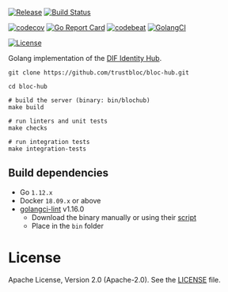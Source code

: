 [![Release](https://img.shields.io/github/release/trustbloc/bloc-hub.svg?style=flat-square)](https://github.com/trustbloc/bloc-hub/releases/latest)
[![Build Status](https://travis-ci.com/trustbloc/bloc-hub.svg?branch=master)](https://travis-ci.com/trustbloc/bloc-hub)

[![codecov](https://codecov.io/gh/trustbloc/bloc-hub/branch/master/graph/badge.svg)](https://codecov.io/gh/trustbloc/bloc-hub)
[![Go Report Card](https://goreportcard.com/badge/github.com/trustbloc/bloc-hub?style=flat-square)](https://goreportcard.com/report/github.com/trustbloc/bloc-hub)
[![codebeat](https://codebeat.co/badges/e8c4452b-af9f-4a7f-b110-87c70c0df744)](https://codebeat.co/projects/github-com-trustbloc-bloc-hub-master)
[![GolangCI](https://golangci.com/badges/github.com/trustbloc/bloc-hub.svg)](https://golangci.com/r/github.com/trustbloc/bloc-hub)

[![License](https://img.shields.io/badge/License-Apache%202.0-blue.svg)](https://raw.githubusercontent.com/trustbloc/bloc-hub/master/LICENSE)

Golang implementation of the [DIF Identity Hub](https://github.com/decentralized-identity/identity-hub/blob/master/explainer.md).

```
git clone https://github.com/trustbloc/bloc-hub.git

cd bloc-hub

# build the server (binary: bin/blochub)
make build

# run linters and unit tests
make checks

# run integration tests
make integration-tests
```

## Build dependencies

* Go `1.12.x`
* Docker `18.09.x` or above
* [golangci-lint](https://github.com/golangci/golangci-lint) v1.16.0
    * Download the binary manually or using their [script](https://install.goreleaser.com/github.com/golangci/golangci-lint.sh)
    * Place in the `bin` folder

# License
Apache License, Version 2.0 (Apache-2.0). See the [LICENSE](LICENSE) file.
